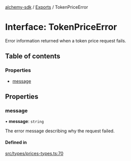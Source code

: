 [alchemy-sdk](../README.md) / [Exports](../modules.md) / TokenPriceError

# Interface: TokenPriceError

Error information returned when a token price request fails.

## Table of contents

### Properties

- [message](TokenPriceError.md#message)

## Properties

### message

• **message**: `string`

The error message describing why the request failed.

#### Defined in

[src/types/prices-types.ts:70](https://github.com/alchemyplatform/alchemy-sdk-js/blob/44aa50c/src/types/prices-types.ts#L70)
